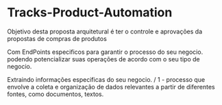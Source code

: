 # Tracks-Product-Automation

Objetivo desta proposta arquitetural é ter o controle e aprovações da propostas de  compras de produtos

Com EndPoints especificos para garantir o processo do seu negocio. podendo potencializar suas operações de acordo com o seu tipo de negocio.

Extraindo informações especificas do seu negocio. / 
1 - processo que envolve a coleta e organização de dados relevantes a partir de diferentes fontes, como documentos, textos.
